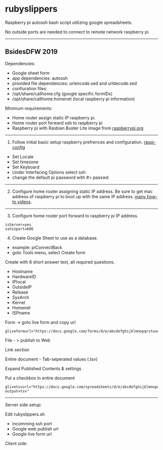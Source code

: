 # rubyslippers
Raspberry pi autossh bash script utilizing google spreadsheets.

No outside ports are needed to connect to remote network raspberry pi.

----
BsidesDFW 2019
----

Dependencies:
* Google sheet form
* app dependencies: autossh
* provided file dependencies: urlencode.sed and urldecode.sed
* confiuration files:
* /opt/share/callhome.cfg				(google specific formIDs)
* /opt/share/callhome.homenet		(local raspberry pi information)

Minimum requirements: 
* Home router assign static IP raspberry pi.
* Home router port forward ssh to raspberry pi
* Raspberry pi with Rasbian Buster Lite image from [raspberrypi.org](https://www.raspberrypi.org/downloads/raspbian/ "raspberrypi.org")

----
1. Follow initial basic setup raspberry prefrences and configuration.  [raspi-config](https://www.raspberrypi.org/documentation/configuration/raspi-config.md)
*	Set Locale
*	Set timezone
*	Set Keyboard
*	Under Interfacing Options select ssh
*	change the default pi password with #> passwd
	
----
2. Configure home router assigning static IP address. Be sure to get mac address of raspberry pi to boot up with the same IP address. [many how-to videos](https://www.google.com/search?q=setup+static+ip+home+router+raspberry+pi&source=lnms&tbm=vid "many how-to videos").
----
3. Configure home router port forward to raspberry pi IP address.
~~~~
isServer=yes
sshinport=686
~~~~
4. Create Google Sheet to use as a database.

* example: piConnectBack
* goto Tools menu, select Create form

Create with 8 short answer text, all required questions.

* Hostname
* HardwareID
* IPlocal
* OutsideIP
* Release
* SysArch
* Kernel
* Homenet
* ISPname

Form -> goto live form  and copy url 
~~~~
gliveformurl="https://docs.google.com/forms/d/e/abcdefghijklmnopqrstuvwxyz1234567890abcdefghijklmnopqrst/viewform"
~~~~

File - > publish to Web

Link section

Entire document - Tab-seperated values (.tsv)

Expand Published Contents & settings

Put a checkbox in entire document 

~~~~
glivetsvurl="https://docs.google.com/spreadsheets/d/e/abcdefghijklmnopqrstuvwxyz1234567890abcdefghijklmnopqrstuvwxyz1234567890abcdefghijklmn/pub?output=tsv"
~~~~

----

Server side setup:

Edit rubyslippers.sh
* incomming ssh port
* Google web publish url
* Google live form url

Client side:

